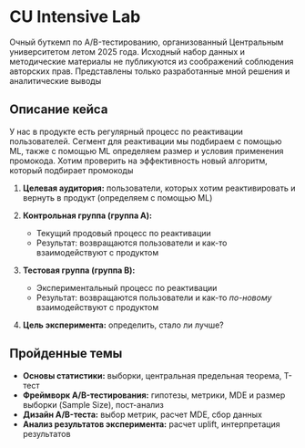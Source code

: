 # CU Intensive Lab

Очный буткемп по A/B-тестированию, организованный Центральным университетом летом 2025 года. Исходный набор данных и методические материалы не публикуются из соображений соблюдения авторских прав. Представлены только разработанные мной решения и аналитические выводы

## Описание кейса

У нас в продукте есть регулярный процесс по реактивации пользователей. Сегмент для реактивации мы подбираем с помощью ML, также с помощью ML определяем размер и условия применения промокода. Хотим проверить на эффективность новый алгоритм, который подбирает промокоды

1. **Целевая аудитория:** пользователи, которых хотим реактивировать и вернуть в продукт (определяем с помощью ML)

2. **Контрольная группа (группа A):**
   - Текущий продовый процесс по реактивации
   - Результат: возвращаются пользователи и как-то взаимодействуют с продуктом

3. **Тестовая группа (группа B):**
   - Экспериментальный процесс по реактивации
   - Результат: возвращаются пользователи и как-то *по-новому* взаимодействуют с продуктом

4. **Цель эксперимента:** определить, стало ли лучше?

## Пройденные темы

- **Основы статистики:** выборки, центральная предельная теорема, T-тест
- **Фреймворк A/B-тестирования:** гипотезы, метрики, MDE и размер выборки (Sample Size), пост-анализ
- **Дизайн A/B-теста:** выбор метрик, расчет MDE, сбор данных
- **Анализ результатов эксперимента:** расчет uplift, интерпретация результатов